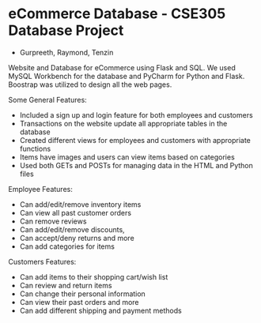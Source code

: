 # eCommerce Database - CSE305 Database Project

- Gurpreeth, Raymond, Tenzin

Website and Database for eCommerce using Flask and SQL. We used MySQL Workbench for the database and PyCharm for Python and Flask. Boostrap was utilized to design all the web pages.

Some General Features:
- Included a sign up and login feature for both employees and customers
- Transactions on the website update all appropriate tables in the database
- Created different views for employees and customers with appropriate functions
- Items have images and users can view items based on categories
- Used both GETs and POSTs for managing data in the HTML and Python files

Employee Features:
- Can add/edit/remove inventory items
- Can view all past customer orders
- Can remove reviews
- Can add/edit/remove discounts,
- Can accept/deny returns and more
- Can add categories for items

Customers Features:
- Can add items to their shopping cart/wish list
- Can review and return items
- Can change their personal information
- Can view their past orders and more
- Can add different shipping and payment methods
